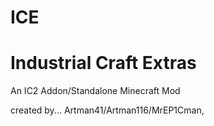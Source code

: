 ICE
===
Industrial Craft Extras
===

An IC2 Addon/Standalone Minecraft Mod

created by... 
Artman41/Artman116/MrEP1Cman,
